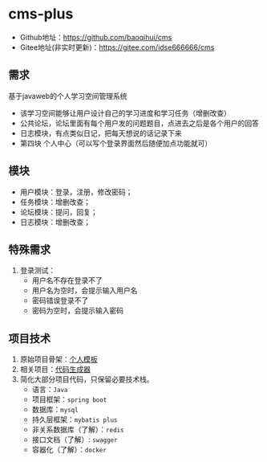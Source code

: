 # cms-plus
+ Github地址：https://github.com/baoqihui/cms
+ Gitee地址(非实时更新)：https://gitee.com/idse666666/cms
## 需求

基于javaweb的个人学习空间管理系统
+ 该学习空间能够让用户设计自己的学习进度和学习任务（增删改查）
+ 公共论坛，论坛里面有每个用户发的问题题目，点进去之后是各个用户的回答
+ 日志模块，有点类似日记，把每天想说的话记录下来
+ 第四块 个人中心（可以写个登录界面然后随便加点功能就可）

## 模块

+ 用户模块：登录，注册，修改密码；
+ 任务模块：增删改查；
+ 论坛模块：提问，回复；
+ 日志模块：增删改查；

## 特殊需求

1. 登录测试：
   + 用户名不存在登录不了
   + 用户名为空时，会提示输入用户名
   + 密码错误登录不了
   + 密码为空时，会提示输入密码

## 项目技术
1. 原始项目骨架：[个人模板](https://github.com/baoqihui/code-demo-persion)
2. 相关项目：[代码生成器](https://github.com/baoqihui/code-generator-persion)
3. 简化大部分项目代码，只保留必要技术栈。
   + 语言：`Java`
   + 项目框架：`spring boot`
   + 数据库：`mysql`
   + 持久层框架：`mybatis plus`
   + 非关系数据库（了解）：`redis`
   + 接口文档（了解）: `swagger`
   + 容器化（了解）：`docker`